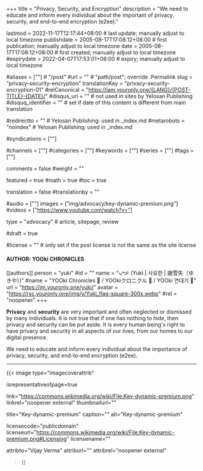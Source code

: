 +++
title = "Privacy, Security, and Encryption"
description = "We need to educate and inform every individual about the important of privacy, security, and end-to-end encryption (e2ee)."

lastmod = 2022-11-17T12:17:44+08:00                 # last update; manually adjust to local timezone
publishdate = 2005-08-17T17:08:12+08:00             # first publication; manually adjust to local timezone
date = 2005-08-17T17:08:12+08:00                    # first created; manually adjust to local timezone
#expirydate = 2022-04-07T17:53:01+08:00              # expiry; manually adjust to local timezone

#aliases = [""]                                        # "/post"
#url = ""                                              # "path/post"; override .Permalink
slug = "privacy-security-encryption"
translationKey = "privacy-security-encryption-01"
#relCanonical = "https://iam.youronly.one/{LANG}/{POST-TITLE}-{DATE}/"
#disqus_url = ""                                       # not used in sites by Yelosan Publishing
#disquq_identifier = ""                                # set if date of this content is different from main translation

#redirectto = ""                                       # Yelosan Publishing: used in _index.md
#metarobots = "noindex"                                # Yelosan Publishing: used in _index.md

#syndications = [""]

#channels = [""]
#categories = [""]
#keywords = [""]
#series = [""]
#tags = [""]

comments = false
#weight = ""

featured = true
#math = true
#toc = true

translation = false
#translationby = ""

#audio = [""]
images = ["img/advocacy/key-dynamic-premium.png"]
#videos = ["https://www.youtube.com/watch?v="]

type = "advocacy"                                             # article, sitepage, review

#draft = true

#license = ""                                          # only set if the post license is not the same as the site license

#### AUTHOR: YOOki CHRONICLES ####
[[authors]]
  person = "yuki"
  #id = ""
  name = "ᜌᜓᜃᜒ (Yuki | 사요한 | 謝雪矢（ゆきや）)"
  #name = "YOOki Chronicles 📜 / YOOkiクロニクル 📜 / YOOki 연대기 📜"
  url = "https://im.youronly.one/yuki/"
  avatar = "https://rsc.youronly.one/img/y/Yuki_flag-square-300x.webp"
  #rel = "noopener"
+++

**Privacy** and **security** are very important and often neglected or dismissed by many individuals. It is not true that if one has nothing to hide, then privacy and security can be put aside. It is every human being's right to have privacy and security in all aspects of our lives, from our homes to our digital presence.

We need to educate and inform every individual about the importance of privacy, security, and end-to-end encryption (e2ee).

---

{{< image
  type="imagecoverattrib"

  isrepresentativeofpage=true

  link="https://commons.wikimedia.org/wiki/File:Key-dynamic-premium.png"
  linkrel="noopener external"
  thumbnailurl=""

  title="Key-dynamic-premium"
  caption=""
  alt="Key-dynamic-premium"

  licensecode="publicdomain"
  licenseurl="https://commons.wikimedia.org/wiki/File:Key-dynamic-premium.png#Licensing"
  licensename=""

  attribto="Vijay Verma"
  attriburl=""
  attribrel="noopener external"
>}}
